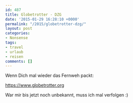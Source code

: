 ```yaml
---
id: 487
title: Globetrotter - DZG
date: '2015-01-29 16:28:10 +0000'
permalink: "/2015/globetrotter-dzg/"
layout: post
categories:
- Nonsense
tags:
- travel
- urlaub
- reisen
comments: []
---
```

Wenn Dich mal wieder das Fernweh packt:

<https://www.globetrotter.org>

War mir bis jetzt noch unbekannt, muss ich mal verfolgen :)